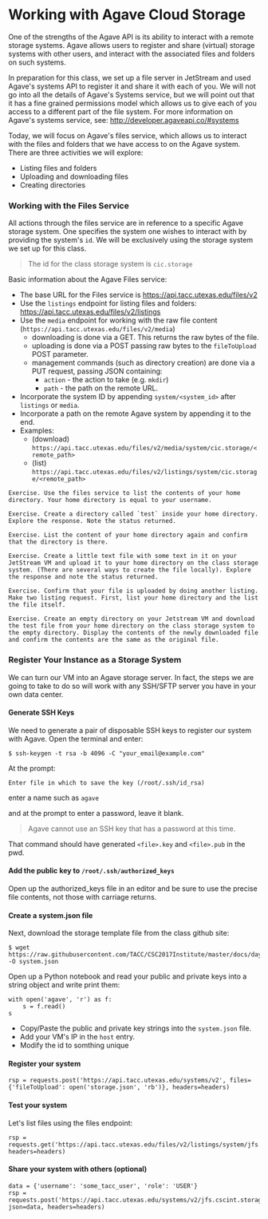 # Working with Agave Cloud Storage

One of the strengths of the Agave API is its ability to interact with a remote storage systems. Agave allows users to register and share (virtual) storage systems with other users, and interact with the associated files and folders on such systems.

In preparation for this class, we set up a file server in JetStream and used Agave's systems API to register it and share it with each of you. We will not go into all the details of Agave's Systems service, but we will point out that it has a fine grained permissions model which allows us to give each of you access to a different part of the file system. For more information on Agave's systems service, see: http://developer.agaveapi.co/#systems

Today, we will focus on Agave's files service, which allows us to interact with the files and folders that we have access to on the Agave system. There are three activities we will explore:
  * Listing files and folders
  * Uploading and downloading files
  * Creating directories


### Working with the Files Service

All actions through the files service are in reference to a specific Agave storage system. One specifies the system one wishes to interact with by providing the system's `id`. We will be exclusively using the storage system we set up for this class.
> The id for the class storage system is `cic.storage`

Basic information about the Agave Files service:
  * The base URL for the Files service is https://api.tacc.utexas.edu/files/v2
  * Use the `listings` endpoint for listing files and folders: https://api.tacc.utexas.edu/files/v2/listings
  * Use the `media` endpoint for working with the raw file content (`https://api.tacc.utexas.edu/files/v2/media`)
    * downloading is done via a GET. This returns the raw bytes of the file.
    * uploading is done via a POST passing raw bytes to the `fileToUpload` POST parameter.
    * management commands (such as directory creation) are done via a PUT request, passing JSON containing:
      * `action` - the action to take (e.g. `mkdir`)
      * `path` - the path on the remote URL.
  * Incorporate the system ID by appending `system/<system_id>` after `listings` or `media`. 
  * Incorporate a path on the remote Agave system by appending it to the end.
  * Examples:
    * (download) `https://api.tacc.utexas.edu/files/v2/media/system/cic.storage/<remote_path>`
    * (list) `https://api.tacc.utexas.edu/files/v2/listings/system/cic.storage/<remote_path>`


```
Exercise. Use the files service to list the contents of your home directory. Your home directory is equal to your username.

Exercise. Create a directory called `test` inside your home directory. Explore the response. Note the status returned.

Exercise. List the content of your home directory again and confirm that the directory is there.

Exercise. Create a little text file with some text in it on your JetStream VM and upload it to your home directory on the class storage system. (There are several ways to create the file locally). Explore the response and note the status returned.

Exercise. Confirm that your file is uploaded by doing another listing. Make two listing request. First, list your home directory and the list the file itself.

Exercise. Create an empty directory on your Jetstream VM and download the test file from your home directory on the class storage system to the empty directory. Display the contents of the newly downloaded file and confirm the contents are the same as the original file.
```

### Register Your Instance as a Storage System

We can turn our VM into an Agave storage server. In fact, the steps we are going to take to do so will work with any SSH/SFTP server you have in your own data center.

#### Generate SSH Keys
We need to generate a pair of disposable SSH keys to register our system with Agave. Open the terminal and enter:
```
$ ssh-keygen -t rsa -b 4096 -C "your_email@example.com"
```

At the prompt:
```
Enter file in which to save the key (/root/.ssh/id_rsa)
```
enter a name such as `agave`

and at the prompt to enter a password, leave it blank.

> Agave cannot use an SSH key that has a password at this time.

That command should have generated `<file>.key` and `<file>.pub` in the pwd.

#### Add the public key to `/root/.ssh/authorized_keys`
Open up the authorized_keys file in an editor and be sure to use the precise file contents, not those with carriage returns.

#### Create a system.json file
Next, download the storage template file from the class github site:

```
$ wget https://raw.githubusercontent.com/TACC/CSC2017Institute/master/docs/day2/vm_storage_system_template.json -O system.json
```

Open up a Python notebook and read your public and private keys into a string object and write print them:

```
with open('agave', 'r') as f:
    s = f.read()
s
```
  * Copy/Paste the public and private key strings into the `system.json` file.
  * Add your VM's IP in the `host` entry.
  * Modify the id to somthing unique


#### Register your system
```
rsp = requests.post('https://api.tacc.utexas.edu/systems/v2', files={'fileToUpload': open('storage.json', 'rb')}, headers=headers)
```

#### Test your system

Let's list files using the files endpoint:

```
rsp = requests.get('https://api.tacc.utexas.edu/files/v2/listings/system/jfs.cscint.storage//root', headers=headers)
```

#### Share your system with others (optional)

```
data = {'username': 'some_tacc_user', 'role': 'USER'}
rsp = requests.post('https://api.tacc.utexas.edu/systems/v2/jfs.cscint.storage/roles', json=data, headers=headers)
```

